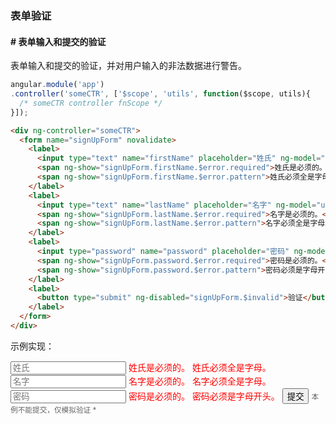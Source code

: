 ### 表单验证

#### # 表单输入和提交的验证

表单输入和提交的验证，并对用户输入的非法数据进行警告。

```javascript
angular.module('app')
.controller('someCTR', ['$scope', 'utils', function($scope, utils){
  /* someCTR controller fnScope */
}]);
```

```html
<div ng-controller="someCTR">
  <form name="signUpForm" novalidate>
    <label>
      <input type="text" name="firstName" placeholder="姓氏" ng-model="user.firstName" required ng-pattern="/[a-zA-Z]/" />
      <span ng-show="signUpForm.firstName.$error.required">姓氏是必须的。</span>
      <span ng-show="signUpForm.firstName.$error.pattern">姓氏必须全是字母。</span>
    </label>
    <label>
      <input type="text" name="lastName" placeholder="名字" ng-model="user.lastName" required ng-pattern="/[a-zA-Z]/" />
      <span ng-show="signUpForm.lastName.$error.required">名字是必须的。</span>
      <span ng-show="signUpForm.lastName.$error.pattern">名字必须全是字母。</span>
    </label>
    <label>
      <input type="password" name="password" placeholder="密码" ng-model="user.password" required ng-pattern="/$[a-zA-Z](\s|\S)*/" />
      <span ng-show="signUpForm.password.$error.required">密码是必须的。</span>
      <span ng-show="signUpForm.password.$error.pattern">密码必须是字母开头。</span>
    </label>
    <label>
      <button type="submit" ng-disabled="signUpForm.$invalid">验证</button>
    </label>
  </form>
</div>
```

示例实现：

<form name="signUpForm" novalidate>
  <label>
    <input type="text" name="firstName" placeholder="姓氏" ng-model="user.firstName" required ng-pattern="/[a-zA-Z]/" />
    <span style="color: red;" ng-show="signUpForm.firstName.$dirty && signUpForm.firstName.$invalid">
      <span ng-show="signUpForm.firstName.$error.required">姓氏是必须的。</span>
      <span ng-show="signUpForm.firstName.$error.pattern">姓氏必须全是字母。</span>
    </span>
  </label>
  <label>
    <input type="text" name="lastName" placeholder="名字" ng-model="user.lastName" required ng-pattern="/[a-zA-Z]/" />
    <span style="color: red;" ng-show="signUpForm.lastName.$dirty && signUpForm.lastName.$invalid">
      <span ng-show="signUpForm.lastName.$error.required">名字是必须的。</span>
      <span ng-show="signUpForm.lastName.$error.pattern">名字必须全是字母。</span>
    </span>
  </label>
  <label>
    <input type="password" name="password" placeholder="密码" ng-model="user.password" required ng-pattern="/[a-zA-Z](\s|\S)*/" />
    <span style="color: red;" ng-show="signUpForm.password.$dirty && signUpForm.password.$invalid">
      <span ng-show="signUpForm.password.$error.required">密码是必须的。</span>
      <span ng-show="signUpForm.password.$error.pattern">密码必须是字母开头。</span>
    </span>
  </label>
  <label>
    <button type="submit" ng-disabled="signUpForm.$invalid" ng-submit="validate($event)">提交</button>
    <small style="color: #666;">本例不能提交，仅模拟验证 *</small>
  </label>
</form>
